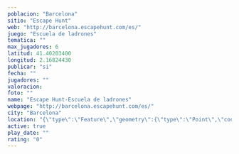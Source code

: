 ```yaml
---
poblacion: "Barcelona"
sitio: "Escape Hunt"
web: "http://barcelona.escapehunt.com/es/"
juego: "Escuela de ladrones"
tematica: ""
max_jugadores: 6
latitud: 41.40203400
longitud: 2.16824430
publicar: "si"
fecha: ""
jugadores: ""
valoracion: 
foto: ""
name: "Escape Hunt-Escuela de ladrones"
webpage: "http://barcelona.escapehunt.com/es/"
city: "Barcelona"
location: "{\"type\":\"Feature\",\"geometry\":{\"type\":\"Point\",\"coordinates\":[41.402034,2.1682443]}}"
active: true
play_date: ""
rating: "0"
---
```

